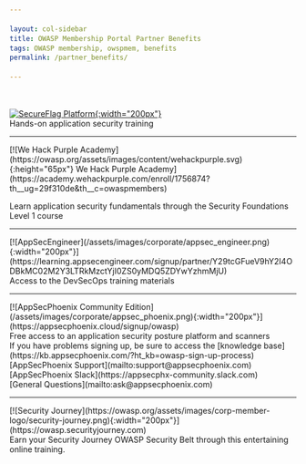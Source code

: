 ```yaml
---

layout: col-sidebar
title: OWASP Membership Portal Partner Benefits
tags: OWASP membership, owspmem, benefits
permalink: /partner_benefits/

---
```

<br><br>
[![SecureFlag Platform](https://owasp.org/assets/images/corp-member-logo/secureflagposhighres_copy.png){:width="200px"}](https://www.secureflag.com/owasp.html)<br>
Hands-on application security training
<hr>
[![We Hack Purple Academy](https://owasp.org/assets/images/content/wehackpurple.svg){:height="65px"} We Hack Purple Academy](https://academy.wehackpurple.com/enroll/1756874?th__ug=29f310de&th__c=owaspmembers)<br>

Learn application security fundamentals through the Security Foundations Level 1 course
<hr>
[![AppSecEngineer](/assets/images/corporate/appsec_engineer.png){:width="200px"}](https://learning.appsecengineer.com/signup/partner/Y29tcGFueV9hY2I4ODBkMC02M2Y3LTRkMzctYjI0ZS0yMDQ5ZDYwYzhmMjU)<br>
Access to the DevSecOps training materials
<hr>
[![AppSecPhoenix Community Edition](/assets/images/corporate/appsec_phoenix.png){:width="200px"}](https://appsecphoenix.cloud/signup/owasp)<br>
Free access to an application security posture platform and scanners<br>
If you have problems signing up, be sure to access the [knowledge base](https://kb.appsecphoenix.com/?ht_kb=owasp-sign-up-process)<br>
[AppSecPhoenix Support](mailto:support@appsecphoenix.com)<br>
[AppSecPhoenix Slack](https://appsecphx-community.slack.com) <br>
[General Questions](mailto:ask@appsecphoenix.com)
<hr>
[![Security Journey](https://owasp.org/assets/images/corp-member-logo/security-journey.png){:width="200px"}](https://owasp.securityjourney.com)<br>
Earn your Security Journey OWASP Security Belt through this entertaining online training.